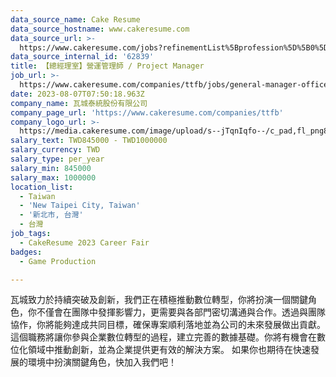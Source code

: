 ```yaml
---
data_source_name: Cake Resume
data_source_hostname: www.cakeresume.com
data_source_url: >-
  https://www.cakeresume.com/jobs?refinementList%5Bprofession%5D%5B0%5D=game-production&range%5Bsalary_range%5D%5Bmin%5D=100000
data_source_internal_id: '62839'
title: 【總經理室】營運管理師 / Project Manager
job_url: >-
  https://www.cakeresume.com/companies/ttfb/jobs/general-manager-office-front-end-developer
date: 2023-08-07T07:50:18.963Z
company_name: 瓦城泰統股份有限公司
company_page_url: 'https://www.cakeresume.com/companies/ttfb'
company_logo_url: >-
  https://media.cakeresume.com/image/upload/s--jTqnIqfo--/c_pad,fl_png8,h_200,w_200/v1663302802/nqlfuaehohymgasilygx.png
salary_text: TWD845000 - TWD1000000
salary_currency: TWD
salary_type: per_year
salary_min: 845000
salary_max: 1000000
location_list:
  - Taiwan
  - 'New Taipei City, Taiwan'
  - '新北市, 台灣'
  - 台灣
job_tags:
  - CakeResume 2023 Career Fair
badges:
  - Game Production

---
```


瓦城致力於持續突破及創新，我們正在積極推動數位轉型，你將扮演一個關鍵角色，你不僅會在團隊中發揮影響力，更需要與各部門密切溝通與合作。透過與團隊協作，你將能夠達成共同目標，確保專案順利落地並為公司的未來發展做出貢獻。 這個職務將讓你參與企業數位轉型的過程，建立完善的數據基礎。你將有機會在數位化領域中推動創新，並為企業提供更有效的解決方案。 如果你也期待在快速發展的環境中扮演關鍵角色，快加入我們吧！